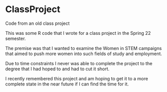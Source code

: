 # ClassProject
Code from an old class project

This was some R code that I wrote for a class project in the Spring 22 semester.

The premise was that I wanted to examine the Women in STEM campaigns that aimed to push more women into such fields of study and employment.

Due to time constraints I never was able to complete the project to the degree that I had hoped to and had to cut it short.

I recently remembered this project and am hoping to get it to a more complete state in the near future if I can find the time for it.
